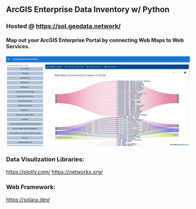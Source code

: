 ## ArcGIS Enterprise Data Inventory w/ Python

### Hosted @ https://sol.geodata.network/

#### Map out your ArcGIS Enterprise Portal by connecting Web Maps to Web Services.

![image](./solara_enterprise.png)

### Data Visulization Libraries:
https://plotly.com/
https://networkx.org/

### Web Framework:
https://solara.dev/




